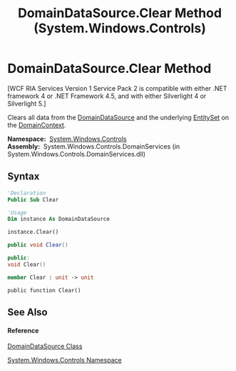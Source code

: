 ﻿---
title: DomainDataSource.Clear Method  (System.Windows.Controls)
TOCTitle: Clear Method
ms:assetid: M:System.Windows.Controls.DomainDataSource.Clear
ms:mtpsurl: https://msdn.microsoft.com/en-us/library/system.windows.controls.domaindatasource.clear(v=VS.91)
ms:contentKeyID: 27197449
ms.date: 01/27/2012
mtps_version: v=VS.91
f1_keywords:
- System.Windows.Controls.DomainDataSource.Clear
dev_langs:
- CSharp
- JScript
- VB
- FSharp
- c++
api_location:
- System.Windows.Controls.DomainServices.dll
api_name:
- System.Windows.Controls.DomainDataSource.Clear
api_type:
- Managed
topic_type:
- apiref
- kbSyntax
product_family_name: VS
ROBOTS: INDEX,FOLLOW
---

# DomainDataSource.Clear Method

\[WCF RIA Services Version 1 Service Pack 2 is compatible with either .NET framework 4 or .NET Framework 4.5, and with either Silverlight 4 or Silverlight 5.\]

Clears all data from the [DomainDataSource](ee732901\(v=vs.91\).md) and the underlying [EntitySet](ff423164\(v=vs.91\).md) on the [DomainContext](ff422732\(v=vs.91\).md).

**Namespace:**  [System.Windows.Controls](ms590941\(v=vs.91\).md)  
**Assembly:**  System.Windows.Controls.DomainServices (in System.Windows.Controls.DomainServices.dll)

## Syntax

``` vb
'Declaration
Public Sub Clear
```

``` vb
'Usage
Dim instance As DomainDataSource

instance.Clear()
```

``` csharp
public void Clear()
```

``` c++
public:
void Clear()
```

``` fsharp
member Clear : unit -> unit 
```

``` jscript
public function Clear()
```

## See Also

#### Reference

[DomainDataSource Class](ee732901\(v=vs.91\).md)

[System.Windows.Controls Namespace](ms590941\(v=vs.91\).md)

